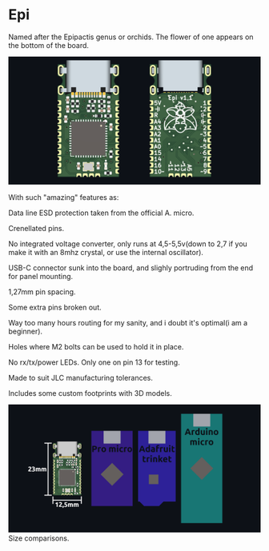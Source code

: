 # Epi

Named after the Epipactis genus or orchids. The flower of one appears on the bottom of the board.

![board](board2.png)

With such "amazing" features as:

Data line ESD protection taken from the official A. micro.

Crenellated pins.

No integrated voltage converter, only runs at 4,5-5,5v(down to 2,7 if you make it with an 8mhz crystal, or use the internal oscillator).

USB-C connector sunk into the board, and slighly portruding from the end for panel mounting.

1,27mm pin spacing.

Some extra pins broken out.

Way too many hours routing for my sanity, and i doubt it's optimal(i am a beginner).

Holes where M2 bolts can be used to hold it in place.

No rx/tx/power LEDs. Only one on pin 13 for testing.

Made to suit JLC manufacturing tolerances.

Includes some custom footprints with 3D models.

![comp](comparison.png)
Size comparisons.
